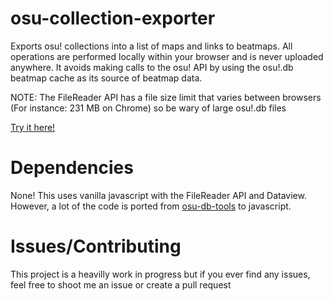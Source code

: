 # osu-collection-exporter

Exports osu! collections into a list of maps and links to beatmaps. All operations are performed locally within your browser and is never uploaded anywhere. It avoids making calls to the osu! API by using the osu!.db beatmap cache as its source of beatmap data.

NOTE: The FileReader API has a file size limit that varies between browsers (For instance: 231 MB on Chrome) so be wary of large osu!.db files

[Try it here!](https://osu-collection-exporter.vercel.app)

# Dependencies

None! This uses vanilla javascript with the FileReader API and Dataview. However, a lot of the code is ported from [osu-db-tools](https://github.com/jaasonw/osu-db-tools) to javascript.

# Issues/Contributing

This project is a heavilly work in progress but if you ever find any issues, feel free to shoot me an issue or create a pull request
